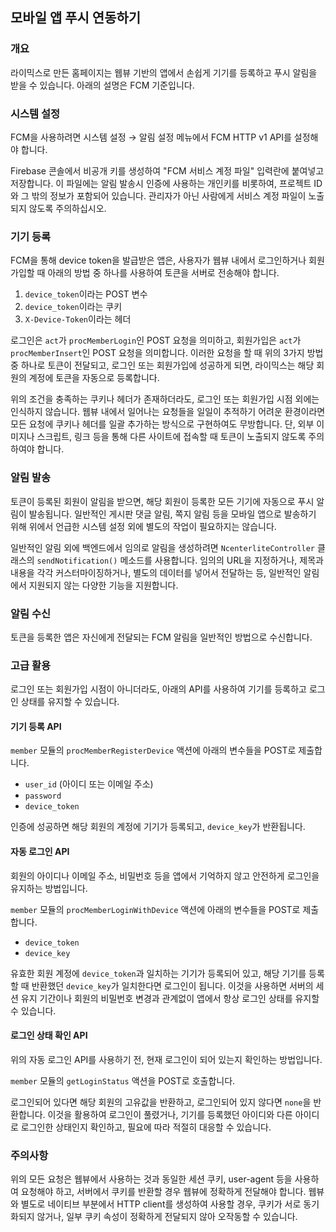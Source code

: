 모바일 앱 푸시 연동하기
---------------------

### 개요

라이믹스로 만든 홈페이지는 웹뷰 기반의 앱에서 손쉽게 기기를 등록하고 푸시 알림을 받을 수 있습니다.
아래의 설명은 FCM 기준입니다.

### 시스템 설정

FCM을 사용하려면 시스템 설정 → 알림 설정 메뉴에서 FCM HTTP v1 API를 설정해야 합니다.

Firebase 콘솔에서 비공개 키를 생성하여 "FCM 서비스 계정 파일" 입력란에 붙여넣고 저장합니다.
이 파일에는 알림 발송시 인증에 사용하는 개인키를 비롯하여, 프로젝트 ID와 그 밖의 정보가 포함되어 있습니다.
관리자가 아닌 사람에게 서비스 계정 파일이 노출되지 않도록 주의하십시오.

### 기기 등록

FCM을 통해 device token을 발급받은 앱은, 사용자가 웹뷰 내에서 로그인하거나 회원가입할 때
아래의 방법 중 하나를 사용하여 토큰을 서버로 전송해야 합니다.

1. `device_token`이라는 POST 변수
2. `device_token`이라는 쿠키
3. `X-Device-Token`이라는 헤더

로그인은 `act`가 `procMemberLogin`인 POST 요청을 의미하고,
회원가입은 `act`가 `procMemberInsert`인 POST 요청을 의미합니다.
이러한 요청을 할 때 위의 3가지 방법 중 하나로 토큰이 전달되고, 로그인 또는 회원가입에 성공하게 되면,
라이믹스는 해당 회원의 계정에 토큰을 자동으로 등록합니다.

위의 조건을 충족하는 쿠키나 헤더가 존재하더라도, 로그인 또는 회원가입 시점 외에는 인식하지 않습니다.
웹뷰 내에서 일어나는 요청들을 일일이 추적하기 어려운 환경이라면
모든 요청에 쿠키나 헤더를 일괄 추가하는 방식으로 구현하여도 무방합니다.
단, 외부 이미지나 스크립트, 링크 등을 통해 다른 사이트에 접속할 때 토큰이 노출되지 않도록 주의하여야 합니다.

### 알림 발송

토큰이 등록된 회원이 알림을 받으면, 해당 회원이 등록한 모든 기기에 자동으로 푸시 알림이 발송됩니다.
일반적인 게시판 댓글 알림, 쪽지 알림 등을 모바일 앱으로 발송하기 위해
위에서 언급한 시스템 설정 외에 별도의 작업이 필요하지는 않습니다.

일반적인 알림 외에 백엔드에서 임의로 알림을 생성하려면
`NcenterliteController` 클래스의 `sendNotification()` 메소드를 사용합니다.
임의의 URL을 지정하거나, 제목과 내용을 각각 커스터마이징하거나, 별도의 데이터를 넣어서 전달하는 등,
일반적인 알림에서 지원되지 않는 다양한 기능을 지원합니다.

### 알림 수신

토큰을 등록한 앱은 자신에게 전달되는 FCM 알림을 일반적인 방법으로 수신합니다.

### 고급 활용

로그인 또는 회원가입 시점이 아니더라도, 아래의 API를 사용하여 기기를 등록하고 로그인 상태를 유지할 수 있습니다.

#### 기기 등록 API

`member` 모듈의 `procMemberRegisterDevice` 액션에 아래의 변수들을 POST로 제출합니다.

- `user_id` (아이디 또는 이메일 주소)
- `password`
- `device_token`

인증에 성공하면 해당 회원의 계정에 기기가 등록되고, `device_key`가 반환됩니다.

#### 자동 로그인 API

회원의 아이디나 이메일 주소, 비밀번호 등을 앱에서 기억하지 않고 안전하게 로그인을 유지하는 방법입니다.

`member` 모듈의 `procMemberLoginWithDevice` 액션에 아래의 변수들을 POST로 제출합니다.

- `device_token`
- `device_key`

유효한 회원 계정에 `device_token`과 일치하는 기기가 등록되어 있고,
해당 기기를 등록할 때 반환했던 `device_key`가 일치한다면 로그인이 됩니다.
이것을 사용하면 서버의 세션 유지 기간이나 회원의 비밀번호 변경과 관계없이
앱에서 항상 로그인 상태를 유지할 수 있습니다.

#### 로그인 상태 확인 API

위의 자동 로그인 API를 사용하기 전, 현재 로그인이 되어 있는지 확인하는 방법입니다.

`member` 모듈의 `getLoginStatus` 액션을 POST로 호출합니다.

로그인되어 있다면 해당 회원의 고유값을 반환하고, 로그인되어 있지 않다면 `none`을 반환합니다.
이것을 활용하여 로그인이 풀렸거나, 기기를 등록했던 아이디와 다른 아이디로 로그인한 상태인지 확인하고,
필요에 따라 적절히 대응할 수 있습니다.

### 주의사항

위의 모든 요청은 웹뷰에서 사용하는 것과 동일한 세션 쿠키, user-agent 등을 사용하여 요청해야 하고,
서버에서 쿠키를 반환할 경우 웹뷰에 정확하게 전달해야 합니다.
웹뷰와 별도로 네이티브 부분에서 HTTP client를 생성하여 사용할 경우, 쿠키가 서로 동기화되지 않거나,
일부 쿠키 속성이 정확하게 전달되지 않아 오작동할 수 있습니다.
